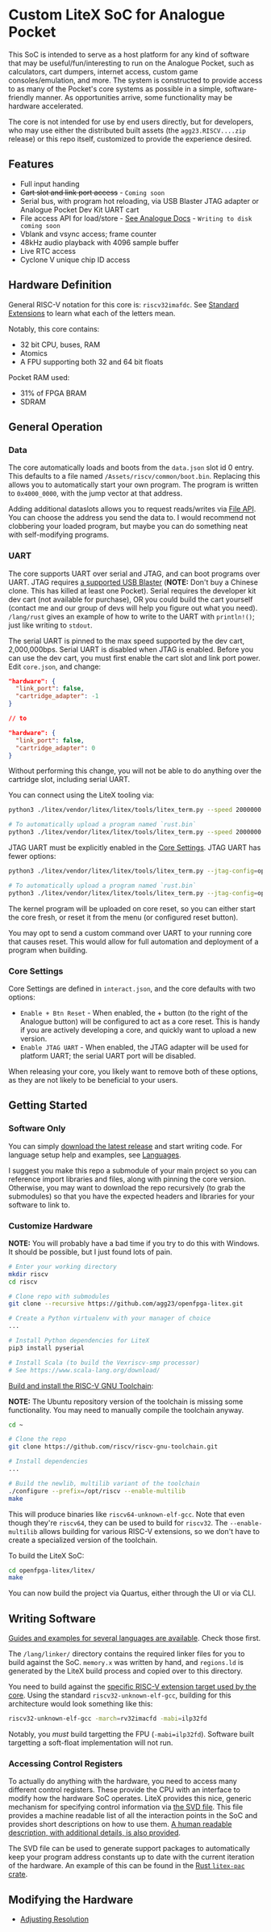 # Custom LiteX SoC for Analogue Pocket

This SoC is intended to serve as a host platform for any kind of software that may be useful/fun/interesting to run on the Analogue Pocket, such as calculators, cart dumpers, internet access, custom game consoles/emulation, and more. The system is constructed to provide access to as many of the Pocket's core systems as possible in a simple, software-friendly manner. As opportunities arrive, some functionality may be hardware accelerated.

The core is not intended for use by end users directly, but for developers, who may use either the distributed built assets (the `agg23.RISCV....zip` release) or this repo itself, customized to provide the experience desired.

## Features

* Full input handing
* ~~Cart slot and link port access~~ - `Coming soon`
* Serial bus, with program hot reloading, via USB Blaster JTAG adapter or Analogue Pocket Dev Kit UART cart
* File access API for load/store - [See Analogue Docs](https://www.analogue.co/developer/docs/core-definition-files/data-json) - `Writing to disk coming soon`
* Vblank and vsync access; frame counter
* 48kHz audio playback with 4096 sample buffer
* Live RTC access
* Cyclone V unique chip ID access

## Hardware Definition

General RISC-V notation for this core is: `riscv32imafdc`. See [Standard Extensions](https://en.wikichip.org/wiki/risc-v/standard_extensions) to learn what each of the letters mean.

Notably, this core contains:

* 32 bit CPU, buses, RAM
* Atomics
* A FPU supporting both 32 and 64 bit floats

Pocket RAM used:

* 31% of FPGA BRAM
* SDRAM

## General Operation

### Data

The core automatically loads and boots from the `data.json` slot id 0 entry. This defaults to a file named `/Assets/riscv/common/boot.bin`. Replacing this allows you to automatically start your own program. The program is written to `0x4000_0000`, with the jump vector at that address.

Adding additional dataslots allows you to request reads/writes via [File API](./docs/control.md#file-api). You can choose the address you send the data to. I would recommend not clobbering your loaded program, but maybe you can do something neat with self-modifying programs.

### UART

The core supports UART over serial and JTAG, and can boot programs over UART. JTAG requires [a supported USB Blaster](https://www.digikey.com/en/products/detail/terasic-inc/P0302/2003484) (**NOTE:** Don't buy a Chinese clone. This has killed at least one Pocket). Serial requires the developer kit dev cart (not available for purchase), OR you could build the cart yourself (contact me and our group of devs will help you figure out what you need). `/lang/rust` gives an example of how to write to the UART with `println!()`; just like writing to `stdout`.

The serial UART is pinned to the max speed supported by the dev cart, 2,000,000bps. Serial UART is disabled when JTAG is enabled. Before you can use the dev cart, you must first enable the cart slot and link port power. Edit `core.json`, and change:
```json
"hardware": {
  "link_port": false,
  "cartridge_adapter": -1
}

// to

"hardware": {
  "link_port": false,
  "cartridge_adapter": 0
}
```

Without performing this change, you will not be able to do anything over the cartridge slot, including serial UART.

You can connect using the LiteX tooling via:
```bash
python3 ./litex/vendor/litex/litex/tools/litex_term.py --speed 2000000 /dev/ttyUSB0

# To automatically upload a program named `rust.bin`
python3 ./litex/vendor/litex/litex/tools/litex_term.py --speed 2000000 --kernel rust.bin /dev/ttyUSB0
```

JTAG UART must be explicitly enabled in the [Core Settings](#core-settings). JTAG UART has fewer options:
```bash
python3 ./litex/vendor/litex/litex/tools/litex_term.py --jtag-config=openocd_usb_blaster.cfg jtag

# To automatically upload a program named `rust.bin`
python3 ./litex/vendor/litex/litex/tools/litex_term.py --jtag-config=openocd_usb_blaster.cfg --kernel rust.bin jtag
```

The kernel program will be uploaded on core reset, so you can either start the core fresh, or reset it from the menu (or configured reset button).

You may opt to send a custom command over UART to your running core that causes reset. This would allow for full automation and deployment of a program when building.

### Core Settings

Core Settings are defined in `interact.json`, and the core defaults with two options:

* `Enable + Btn Reset` - When enabled, the + button (to the right of the Analogue button) will be configured to act as a core reset. This is handy if you are actively developing a core, and quickly want to upload a new version.
* `Enable JTAG UART` - When enabled, the JTAG adapter will be used for platform UART; the serial UART port will be disabled.

When releasing your core, you likely want to remove both of these options, as they are not likely to be beneficial to your users.

## Getting Started

### Software Only

You can simply [download the latest release](https://github.com/agg23/openfpga-litex2/releases/latest) and start writing code. For language setup help and examples, see [Languages](/lang/README.md).

I suggest you make this repo a submodule of your main project so you can reference import libraries and files, along with pinning the core version. Otherwise, you may want to download the repo recursively (to grab the submodules) so that you have the expected headers and libraries for your software to link to.

### Customize Hardware

**NOTE:** You will probably have a bad time if you try to do this with Windows. It should be possible, but I just found lots of pain.

```bash
# Enter your working directory
mkdir riscv
cd riscv

# Clone repo with submodules
git clone --recursive https://github.com/agg23/openfpga-litex.git

# Create a Python virtualenv with your manager of choice
...

# Install Python dependencies for LiteX
pip3 install pyserial

# Install Scala (to build the Vexriscv-smp processor)
# See https://www.scala-lang.org/download/
```

[Build and install the RISC-V GNU Toolchain](https://github.com/riscv/riscv-gnu-toolchain):

**NOTE:** The Ubuntu repository version of the toolchain is missing some functionality. You may need to manually compile the toolchain anyway.

```bash
cd ~

# Clone the repo
git clone https://github.com/riscv/riscv-gnu-toolchain.git

# Install dependencies
...

# Build the newlib, multilib variant of the toolchain
./configure --prefix=/opt/riscv --enable-multilib
make
```

This will produce binaries like `riscv64-unknown-elf-gcc`. Note that even though they're `riscv64`, they can be used to build for `riscv32`. The `--enable-multilib` allows building for various RISC-V extensions, so we don't have to create a specialized version of the toolchain.

To build the LiteX SoC:

```bash
cd openfpga-litex/litex/
make
```

You can now build the project via Quartus, either through the UI or via CLI.

## Writing Software

[Guides and examples for several languages are available](/lang/README.md). Check those first.

The `/lang/linker/` directory contains the required linker files for you to build against the SoC. `memory.x` was written by hand, and `regions.ld` is generated by the LiteX build process and copied over to this directory.

You need to build against the [specific RISC-V extension target used by the core](#hardware-definition). Using the standard `riscv32-unknown-elf-gcc`, building for this architecture would look something like this:

```bash
riscv32-unknown-elf-gcc -march=rv32imacfd -mabi=ilp32fd
```

Notably, you _must_ build targetting the FPU (`-mabi=ilp32fd`). Software built targetting a soft-float implementation will not run.

### Accessing Control Registers

To actually do anything with the hardware, you need to access many different control registers. These provide the CPU with an interface to modify how the hardware SoC operates. LiteX provides this nice, generic mechanism for specifying control information via [the SVD file](/litex/pocket.svd). This file provides a machine readable list of all the interaction points in the SoC and provides short descriptions on how to use them. [A human readable description, with additional details, is also provided](/docs/control.md).

The SVD file can be used to generate support packages to automatically keep your program address constants up to date with the current iteration of the hardware. An example of this can be found in the [Rust `litex-pac` crate](/lang/rust/crates/litex-pac).

## Modifying the Hardware

* [Adjusting Resolution](/docs/resolution.md)